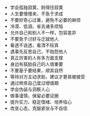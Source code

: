 - 学会孤独寂寞，耐得住寂寞
- 人生要慢慢来，不急于求成
- 不要好奇心过重，避免不必要的麻烦
- 冷漠、低调，省去诸多烦恼
- 允许自己和别人不一样，包容差异
- 不要急于讨好与迁就他人
- 看透不说透，看清不较真 
- 遇事先反思自己，不抱怨他人
- 真正厉害的人有多方面支撑
- 身边有鼓励自己的人很重要
- 不要基于要结果，顺其自然
- 等待对方主动求助，建议才更易被接受
- 通过修炼自己度过增值期
- 学会伪装与洞察人心
- 做事谨慎，保留必要证据
- 提升实力、稳定情绪、培养恒心
- 改变心态，克服紧张与不自信